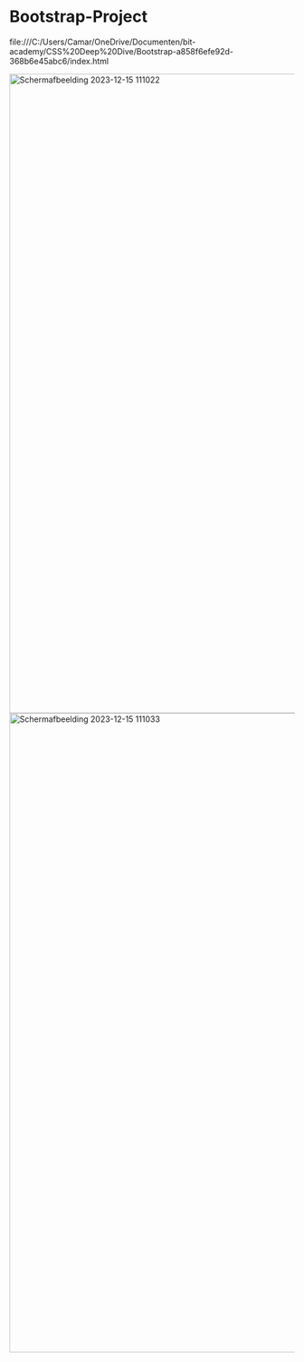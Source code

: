 # Bootstrap-Project
file:///C:/Users/Camar/OneDrive/Documenten/bit-academy/CSS%20Deep%20Dive/Bootstrap-a858f6efe92d-368b6e45abc6/index.html

<img width="1128" alt="Schermafbeelding 2023-12-15 111022" src="https://github.com/Mike29112001/Bootstrap-Projext/assets/144684340/6888b569-7e3a-420a-9f84-c50cea7f5f89">
<img width="1128" alt="Schermafbeelding 2023-12-15 111033" src="https://github.com/Mike29112001/Bootstrap-Projext/assets/144684340/c79c7e2d-f1cf-446f-81cd-89c53bb97b83">
